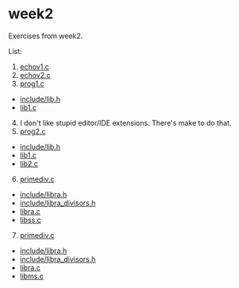 # week2

Exercises from week2.

List:
1. [echov1.c](echov1.c)
2. [echov2.c](echov2.c)
3. [prog1.c](prog1.c)
  - [include/lib.h](include/lib.h)
  - [lib1.c](lib1.c)
4. I don't like stupid editor/IDE extensions. There's make to do that.
5. [prog2.c](prog2.c)
  - [include/lib.h](include/lib.h)
  - [lib1.c](lib1.c)
  - [lib2.c](lib2.c)
6. [primediv.c](primediv.c)
  - [include/libra.h](include/libra.h)
  - [include/libra\_divisors.h](include/libra_divisors.h)
  - [libra.c](libra.c)
  - [libss.c](libss.c)
7. [primediv.c](primediv.c)
  - [include/libra.h](include/libra.h)
  - [include/libra\_divisors.h](include/libra_divisors.h)
  - [libra.c](libra.c)
  - [libms.c](libms.c)

